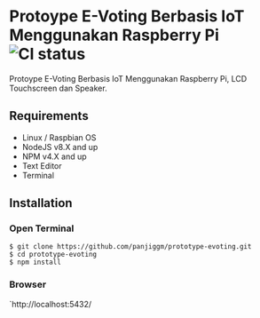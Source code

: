 # Protoype E-Voting Berbasis IoT Menggunakan Raspberry Pi ![CI status](https://img.shields.io/badge/build-passing-brightgreen.svg)

Protoype E-Voting Berbasis IoT Menggunakan Raspberry Pi, LCD Touchscreen dan Speaker.

## Requirements
* Linux / Raspbian OS
* NodeJS v8.X and up
* NPM v4.X and up
* Text Editor
* Terminal

## Installation
### Open Terminal
```
$ git clone https://github.com/panjiggm/prototype-evoting.git
$ cd prototype-evoting
$ npm install
```

### Browser
`http://localhost:5432/
